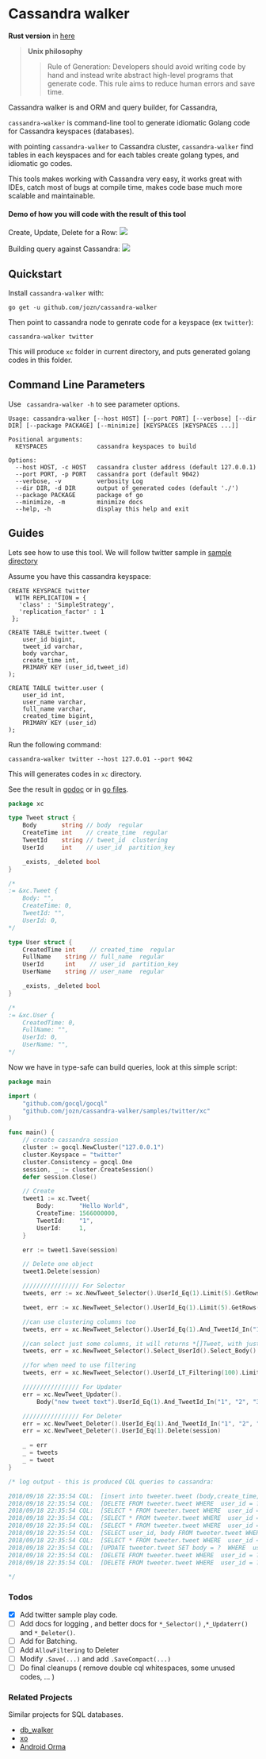 # Cassandra walker

**Rust version** in [here](https://github.com/jozn/cassandra_walker_rust)

> **Unix philosophy**
>> Rule of Generation: Developers should avoid writing code by hand and instead write abstract high-level programs that generate code. This rule aims to reduce human errors and save time.

Cassandra walker is and ORM and query builder, for Cassandra, 

`cassandra-walker` is command-line tool to generate idiomatic Golang code for Cassandra keyspaces (databases).

with pointing `cassandra-walker` to Cassandra cluster, `cassandra-walker` find tables in each keyspaces and for each tables create golang types, and idiomatic go codes.

This tools makes working with Cassandra very easy, it works great with IDEs, catch most of bugs at compile time, makes code base much more scalable and maintainable.

#### Demo of how you will code with the result of this tool

Create, Update, Delete for a Row:
![](https://raw.githubusercontent.com/jozn/cassandra-walker/master/art/1.gif)

Building query against Cassandra:
![](https://raw.githubusercontent.com/jozn/cassandra-walker/master/art/2.gif)

## Quickstart

Install `cassandra-walker` with:
```
go get -u github.com/jozn/cassandra-walker
```

Then point to cassandra node to genrate code for a keyspace (ex `twitter`):

```
cassandra-walker twitter
```

This will produce `xc` folder in current directory, and puts generated golang codes in this folder.

## Command Line Parameters

Use ` cassandra-walker -h` to see parameter options.

```
Usage: cassandra-walker [--host HOST] [--port PORT] [--verbose] [--dir DIR] [--package PACKAGE] [--minimize] [KEYSPACES [KEYSPACES ...]]

Positional arguments:
  KEYSPACES              cassandra keyspaces to build

Options:
  --host HOST, -c HOST   cassandra cluster address (default 127.0.0.1)
  --port PORT, -p PORT   cassandra port (default 9042)
  --verbose, -v          verbosity Log
  --dir DIR, -d DIR      output of generated codes (default './')
  --package PACKAGE      package of go
  --minimize, -m         minimize docs
  --help, -h             display this help and exit
```

## Guides
Lets see how to use this tool.
We will follow twitter sample in [sample directory](https://github.com/jozn/cassandra-walker/tree/master/samples/twitter)

Assume you have this cassandra keyspace:
```cql
CREATE KEYSPACE twitter
  WITH REPLICATION = {
   'class' : 'SimpleStrategy',
   'replication_factor' : 1
 };

CREATE TABLE twitter.tweet (
	user_id bigint,
	tweet_id varchar,
	body varchar,
	create_time int,
	PRIMARY KEY (user_id,tweet_id)
);

CREATE TABLE twitter.user (
	user_id int,
	user_name varchar,
	full_name varchar,
	created_time bigint,
	PRIMARY KEY (user_id)
);
```

Run the following command:
```
cassandra-walker twitter --host 127.0.01 --port 9042
```

This will generates codes in `xc` directory.

See the result in [godoc](https://godoc.org/github.com/jozn/cassandra-walker/samples/twitter/xc) or in [go files](https://github.com/jozn/cassandra-walker/tree/master/samples/twitter/xc).

```go
package xc

type Tweet struct {
	Body       string // body  regular
	CreateTime int    // create_time  regular
	TweetId    string // tweet_id  clustering
	UserId     int    // user_id  partition_key

	_exists, _deleted bool
}

/*
:= &xc.Tweet {
	Body: "",
	CreateTime: 0,
	TweetId: "",
	UserId: 0,
*/

type User struct {
	CreatedTime int    // created_time  regular
	FullName    string // full_name  regular
	UserId      int    // user_id  partition_key
	UserName    string // user_name  regular

	_exists, _deleted bool
}

/*
:= &xc.User {
	CreatedTime: 0,
	FullName: "",
	UserId: 0,
	UserName: "",
*/
```
Now we have in type-safe can build queries, look at this simple script:

```go
package main

import (
	"github.com/gocql/gocql"
	"github.com/jozn/cassandra-walker/samples/twitter/xc"
)

func main() {
	// create cassandra session
	cluster := gocql.NewCluster("127.0.0.1")
	cluster.Keyspace = "twitter"
	cluster.Consistency = gocql.One
	session, _ := cluster.CreateSession()
	defer session.Close()

	// Create
	tweet1 := xc.Tweet{
		Body:       "Hello World",
		CreateTime: 1566000000,
		TweetId:    "1",
		UserId:     1,
	}

	err := tweet1.Save(session)

	// Delete one object
	tweet1.Delete(session)

	//////////////// For Selector
	tweets, err := xc.NewTweet_Selector().UserId_Eq(1).Limit(5).GetRows(session) // returns and array of tweets ( []*tweet ,err )

	tweet, err := xc.NewTweet_Selector().UserId_Eq(1).Limit(5).GetRows(session) // returns a single tweet ( *tweet ,err )

	//can use clustering columns too
	tweets, err = xc.NewTweet_Selector().UserId_Eq(1).And_TweetId_In("1", "25", "68").GetRows(session)

	//can select just some columns, it will returns *[]Tweet, with just selected columns sets
	tweets, err = xc.NewTweet_Selector().Select_UserId().Select_Body().UserId_Eq(1).And_TweetId_In("1", "25", "68").Limit(12).GetRows(session)

	//for when need to use filtering
	tweets, err = xc.NewTweet_Selector().UserId_LT_Filtering(100).Limit(10).AllowFiltering().GetRows(session)

	//////////////// For Updater
	err = xc.NewTweet_Updater().
		Body("new tweet text").UserId_Eq(1).And_TweetId_In("1", "2", "3").Update(session)

	//////////////// For Deleter
	err = xc.NewTweet_Deleter().UserId_Eq(1).And_TweetId_In("1", "2", "3").Delete(session)
	err = xc.NewTweet_Deleter().UserId_Eq(1).Delete(session)

	_ = err
	_ = tweets
	_ = tweet
}

/* log output - this is produced CQL queries to cassandra:

2018/09/18 22:35:54 CQL:  [insert into tweeter.tweet (body,create_time,tweet_id,user_id) values (?,?,?,?)  [Hello World 1566000000 1 1]]
2018/09/18 22:35:54 CQL:  [DELETE FROM tweeter.tweet WHERE  user_id = ? And tweet_id = ?  [1 1]]
2018/09/18 22:35:54 CQL:  [SELECT * FROM tweeter.tweet WHERE  user_id = ?  LIMIT 5 [1]]
2018/09/18 22:35:54 CQL:  [SELECT * FROM tweeter.tweet WHERE  user_id = ?  LIMIT 5 [1]]
2018/09/18 22:35:54 CQL:  [SELECT * FROM tweeter.tweet WHERE  user_id = ? And tweet_id IN (?,?,?)  [1 1 25 68]]
2018/09/18 22:35:54 CQL:  [SELECT user_id, body FROM tweeter.tweet WHERE  user_id = ? And tweet_id IN (?,?,?)  LIMIT 12 [1 1 25 68]]
2018/09/18 22:35:54 CQL:  [SELECT * FROM tweeter.tweet WHERE  user_id < ?  LIMIT 10  ALLOW FILTERING [100]]
2018/09/18 22:35:54 CQL:  [UPDATE tweeter.tweet SET body = ?  WHERE  user_id = ? And tweet_id IN (?,?,?)  [new tweet text 1 1 2 3]]
2018/09/18 22:35:54 CQL:  [DELETE FROM tweeter.tweet WHERE  user_id = ? And tweet_id IN (?,?,?)  [1 1 2 3]]
2018/09/18 22:35:54 CQL:  [DELETE FROM tweeter.tweet WHERE  user_id = ?  [1]]

*/
```

### Todos
- [x] Add twitter sample play code.
- [ ] Add docs for logging , and better docs for `*_Selector()` ,`*_Updaterr()` and `*_Deleter()`.
- [ ] Add for Batching.
- [ ] Add `AllowFiltering` to Deleter
- [ ] Modify `.Save(...)` and add `.SaveCompact(...)`
- [ ] Do final cleanups ( remove double cql whitespaces, some unused codes, ... )

### Related Projects
Similar projects for SQL databases.
- [db_walker](https://github.com/jozn/db_walker)
- [xo](https://github.com/xo/xo)
- [Android Orma](https://github.com/maskarade/Android-Orma)
